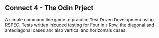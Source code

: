 ## Connect 4 - The Odin Prject 

A simple command line game to practice Test Driven Development using RSPEC. Tests written inlcuded testing for Four in a Row, the diagonal and antediagonal cases and also vertical and horizontals cases.  